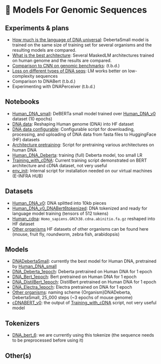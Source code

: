 # 🤗 Models For Genomic Sequences

## Experiments & plans

* [How much is the language of DNA universal](experiments/organisms/Results_organisms.ipynb): DebertaSmall model is trained on the same size of training set for several organisms and the resulting models are compared. 
* [What is the  best architecture](experiments/architectures/Results_architectures.ipynb): Several MaskedLM architectures trained on human genome and the results are compared.
* [Comparison to CNN on genomic benchmarks](): (t.b.d.)
* [Loss on different types of DNA seqs](experiments/low_complexity_seq_loss/): LM works better on low-complexity sequences
* Comparison to DNABert (t.b.d.)
* Experimenting with DNAPerceiver (t.b.d.)


## Notebooks

* [Human_DNA_small](Human_DNA_small.ipynb): DeBERTa small model trained over [Human_DNA_v0](https://huggingface.co/datasets/simecek/Human_DNA_v0) dataset (10 epochs)
* [DNA data](DNA_data.ipynb): Reshaping Human genome (DNA) into HF dataset
* [DNA data configurable](experiments/organisms/DNA_data_configurable.ipynb): Configurable script for downloading, processing, and uploading of DNA data from fasta files to HuggingFace (HF) datasets
* [Architecture pretraining](experiments/architectures/architecture_pretraining.ipynb): Script for pretraining various architectures on human DNA
* [Human_DNA_Deberta](experiments/architectures/Human_DNA_Deberta.ipynb): training (full) Deberta model, too small LR
* [Training_with_cDNA](Training_with_cDNA.ipynb): Current training script demonstrated on BERT architecture and cDNA dataset, not very useful
* [env_init](env_init.ipynb): Internal script for installation needed on our virtual machines (E-INFRA HUB)


## Datasets

*   [Human_DNA_v0](https://huggingface.co/datasets/simecek/Human_DNA_v0): DNA splitted into 10kb pieces
*   [Human_DNA_v0_DNABert6tokenized](https://huggingface.co/datasets/simecek/Human_DNA_v0_DNABert6tokenized): DNA tokenized and ready for language model training (tensors of 512 tokens)
*   [Human_cdna](https://huggingface.co/datasets/Vlasta/human_cdna): `Homo_sapiens.GRCh38.cdna.abinitio.fa.gz` reshaped into HF dataset 
*   [Other organisms](https://huggingface.co/davidcechak) HF datasets of other organisms can be found here (mouse, fruit fly, roundworm, zebra fish, arabidopsis)

## Models

* [DNADebertaSmall](https://huggingface.co/simecek/DNADebertaSmall): currently the best model for Human DNA, pretrained by [Human_DNA_small](Human_DNA_small.ipynb)
* [DNA_Deberta_1epoch](https://huggingface.co/Vlasta/humandna_deberta_default_empty_stud_8442): Deberta pretrained on Human DNA for 1 epoch
* [DNA_Bert_1epoch](https://huggingface.co/Vlasta/humandna_bert_default_beautiful_bench_4197): Bert pretrained on Human DNA for 1 epoch
* [DNA_DistilBert_1epoch](https://huggingface.co/Vlasta/humandna_distillbert_random_systematic_walrus_56): DistilBert pretrained on Human DNA for 1 epoch
* [DNA_Electra_1epoch](https://huggingface.co/Vlasta/humandna_Electra_random): Electra pretrained on DNA for 1 epoch
* [Other organisms](https://huggingface.co/simecek): naming scheme {Organism}DNADeberta, DebertaSmall, 25_000 steps (~3 epochs of mouse genome)
* [cDNABERT_v0](https://huggingface.co/simecek/cDNABERT_v0): the output of [Training_with_cDNA](Training_with_cDNA.ipynb) script, not very useful model

## Tokenizers

* [DNA_bert_6](https://huggingface.co/armheb/DNA_bert_6): we are currently using this tokenize (the sequence needs to be preprocessed before using it)

## Other(s)
